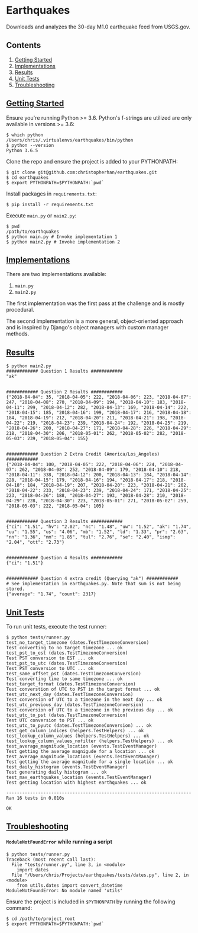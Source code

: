 # Earthquakes

Downloads and analyzes the 30-day M1.0 earthquake feed from USGS.gov.
## Contents
1. [Getting Started](#getting-started)
2. [Implementations](#implementations)
3. [Results](#results)
4. [Unit Tests](#unit-tests)
5. [Troubleshooting](#troubleshooting)


## [Getting Started](#getting-started)
Ensure you're running Python >= 3.6. Python's f-strings are utilized are only available in versions >= 3.6:

    $ which python
    /Users/chris/.virtualenvs/earthquakes/bin/python
    $ python --version
    Python 3.6.5

Clone the repo and ensure the project is added to your PYTHONPATH:

    $ git clone git@github.com:christopherhan/earthquakes.git
    $ cd earthquakes
    $ export PYTHONPATH=$PYTHONPATH:`pwd`

Install packages in `requirements.txt`:

    $ pip install -r requirements.txt


Execute `main.py` or `main2.py`:

    $ pwd
    /path/to/earthquakes
    $ python main.py # Invoke implementation 1
    $ python main2.py # Invoke implementation 2


## [Implementations](#implementations)

There are two implementations available:

1. `main.py`
2. `main2.py`

The first implementation was the first pass at the challenge and is mostly
procedural.

The second implementation is a more general, object-oriented approach
and is inspired by Django's object managers with custom manager methods.


## [Results](#results)

```
$ python main2.py
############ Question 1 Results ############
"ak"


############ Question 2 Results ############
{"2018-04-04": 35, "2018-04-05": 222, "2018-04-06": 223, "2018-04-07": 247, "2018-04-08": 270, "2018-04-09": 194, "2018-04-10": 183, "2018-04-11": 299, "2018-04-12": 282, "2018-04-13": 169, "2018-04-14": 222, "2018-04-15": 185, "2018-04-16": 199, "2018-04-17": 216, "2018-04-18": 184, "2018-04-19": 212, "2018-04-20": 211, "2018-04-21": 198, "2018-04-22": 219, "2018-04-23": 239, "2018-04-24": 192, "2018-04-25": 219, "2018-04-26": 200, "2018-04-27": 171, "2018-04-28": 226, "2018-04-29": 218, "2018-04-30": 206, "2018-05-01": 262, "2018-05-02": 282, "2018-05-03": 239, "2018-05-04": 155}


############ Question 2 Extra Credit (America/Los_Angeles) ############
{"2018-04-04": 100, "2018-04-05": 222, "2018-04-06": 224, "2018-04-07": 262, "2018-04-08": 252, "2018-04-09": 179, "2018-04-10": 218, "2018-04-11": 338, "2018-04-12": 200, "2018-04-13": 184, "2018-04-14": 228, "2018-04-15": 179, "2018-04-16": 194, "2018-04-17": 218, "2018-04-18": 184, "2018-04-19": 207, "2018-04-20": 223, "2018-04-21": 202, "2018-04-22": 233, "2018-04-23": 239, "2018-04-24": 171, "2018-04-25": 223, "2018-04-26": 188, "2018-04-27": 193, "2018-04-28": 210, "2018-04-29": 228, "2018-04-30": 223, "2018-05-01": 271, "2018-05-02": 259, "2018-05-03": 222, "2018-05-04": 105}


############ Question 3 Results ############
{"ci": "1.51", "hv": "2.02", "nc": "1.48", "uw": "1.52", "ak": "1.74", "uu": "1.55", "us": "4.06", "mb": "1.52", "ld": "1.33", "pr": "2.63", "nn": "1.36", "nm": "1.85", "tul": "2.76", "se": "2.40", "ismp": "2.04", "ott": "2.73"}


############ Question 4 Results ############
{"ci": "1.51"}


############ Question 4 extra credit (Querying "ak") ############
# See implementation in earthquakes.py. Note that sum is not being stored.
{"average": "1.74", "count": 2317}

```


## [Unit Tests](#unit-tests)

To run unit tests, execute the test runner:

```
$ python tests/runner.py
test_no_target_timezone (dates.TestTimezoneConversion)
Test converting to no target timezone ... ok
test_pst_to_est (dates.TestTimezoneConversion)
Test PST conversion to EST ... ok
test_pst_to_utc (dates.TestTimezoneConversion)
Test PST conversion to UTC ... ok
test_same_offset_pst (dates.TestTimezoneConversion)
Test converting time to same timezone ... ok
test_target_format (dates.TestTimezoneConversion)
Test converstion of UTC to PST in the target format ... ok
test_utc_next_day (dates.TestTimezoneConversion)
Test conversion of UTC to a timezone in the next day ... ok
test_utc_previous_day (dates.TestTimezoneConversion)
Test conversion of UTC to a timezone in the previous day ... ok
test_utc_to_pst (dates.TestTimezoneConversion)
Test UTC conversion to PST ... ok
test_utc_to_pyutc (dates.TestTimezoneConversion) ... ok
test_get_column_indices (helpers.TestHelpers) ... ok
test_lookup_column_values (helpers.TestHelpers) ... ok
test_lookup_column_values_nofilter (helpers.TestHelpers) ... ok
test_average_magnitude_location (events.TestEventManager)
Test getting the average magnigude for a location ... ok
test_average_magnitude_locations (events.TestEventManager)
Test getting the average magnitude for a single location ... ok
test_daily_histogram (events.TestEventManager)
Test generating daily histogram ... ok
test_max_earthquakes_location (events.TestEventManager)
Test getting location with highest earthquakes ... ok

----------------------------------------------------------------------
Ran 16 tests in 0.010s

OK
```

## [Troubleshooting](#troubleshooting)

#### `ModuleNotFoundError` while running a script

```
$ python tests/runner.py
Traceback (most recent call last):
  File "tests/runner.py", line 3, in <module>
    import dates
  File "/Users/chris/Projects/earthquakes/tests/dates.py", line 2, in <module>
    from utils.dates import convert_datetime
ModuleNotFoundError: No module named 'utils'
```

Ensure the project is included in `$PYTHONPATH` by running the following command:

```
$ cd /path/to/project_root
$ export PYTHONPATH=$PYTHONPATH:`pwd`
```
